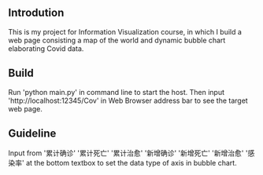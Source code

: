 ## Introdution

This is my project for Information Visualization course, in which I build a web page consisting a map of the world and dynamic bubble chart elaborating Covid data.

## Build

Run 'python main.py' in command line to start the host. Then input 'http://localhost:12345/Cov' in Web Browser address bar to see the target web page.

## Guideline

Input from '累计确诊' '累计死亡' '累计治愈' '新增确诊' '新增死亡' '新增治愈' '感染率' at the bottom textbox to set the data type of axis in bubble chart.
